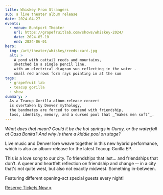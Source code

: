 ```yaml
---
title: Whiskey From Strangers
sub: a live theater album release
date: 2024-04-27
events:
  - venue: Buntport Theater
    url: https://grapefruitlab.com/shows/whiskey-2024/
    date: 2024-05-10
    end: 2024-06-01
hero:
  img: /art/theater/whiskey/reeds-card.jpg
  alt: >
    A pond with cattail reeds and mountains,
    sketched in a single pencil line,
    with an electrical diagram sun reflecting in the water -
    small red arrows form rays pointing in at the sun
tags:
  - grapefruit lab
  - teacup gorilla
  - show
summary: >
  As a Teacup Gorilla album-release concert
  is overtaken by Denver mythology,
  the bandmates are forced to contend with friendship,
  loss, identity, memory, and a cursed pool that _“makes men soft”_.
---
```


_What does that mean?
Could it be the hot springs in Ouray,
or the waterfall at Casa Bonita?
And why is there a kiddie pool on stage?_

Live music and Denver lore weave together
in this new hybrid performance,
which is also an album-release
for the latest Teacup Gorilla EP.

This is a love song to our city.
To friendships that last… and friendships that don’t.
A queer and heartfelt reflection on friendship and change --
in a city that's not quite west, but also not exactly midwest.
Something in-between.

Featuring different opening-act special guests every night!

[Reserve Tickets Now »](https://grapefruitlab.com/shows/whiskey-2024/)
